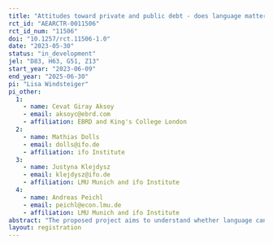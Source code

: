 ```yaml
---
title: "Attitudes toward private and public debt - does language matter? A survey experiment in Switzerland"
rct_id: "AEARCTR-0011506"
rct_id_num: "11506"
doi: "10.1257/rct.11506-1.0"
date: "2023-05-30"
status: "in_development"
jel: "D83, H63, G51, Z13"
start_year: "2023-06-09"
end_year: "2025-06-30"
pi: "Lisa Windsteiger"
pi_other:
  1:
    - name: Cevat Giray Aksoy
    - email: aksoyc@ebrd.com
    - affiliation: EBRD and King's College London
  2:
    - name: Mathias Dolls
    - email: dolls@ifo.de
    - affiliation: ifo Institute
  3:
    - name: Justyna Klejdysz
    - email: klejdysz@ifo.de
    - affiliation: LMU Munich and ifo Institute
  4:
    - name: Andreas Peichl
    - email: peichl@econ.lmu.de
    - affiliation: LMU Munich and ifo Institute
abstract: "The proposed project aims to understand whether language can causally affect people's attitudes towards private and public debt. We investigate this question via an online survey experiment which will be fielded in Switzerland."
layout: registration
---
```


